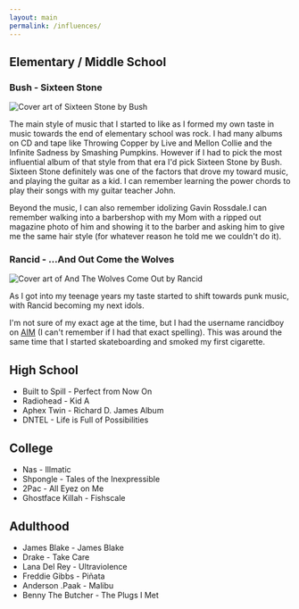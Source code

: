 ```yaml
---
layout: main
permalink: /influences/
---
```


## Elementary / Middle School

### Bush - Sixteen Stone

![Cover art of Sixteen Stone by Bush]({{site.url}}/images/influences/bush_sixteen_stone.jpg)

The main style of music that I started to like as I formed my own taste in music towards the end of elementary school was rock. I had many albums on CD and tape like Throwing Copper by Live and Mellon Collie and the Infinite Sadness by Smashing Pumpkins. However if I had to pick the most influential album of that style from that era I'd pick Sixteen Stone by Bush. Sixteen Stone definitely was one of the factors that drove my toward music, and playing the guitar as a kid. I can remember learning the power chords to play their songs with my guitar teacher John.

Beyond the music, I can also remember idolizing Gavin Rossdale.I can remember walking into a barbershop with my Mom with a ripped out magazine photo of him and showing it to the barber and asking him to give me the same hair style (for whatever reason he told me we couldn't do it).

### Rancid - ...And Out Come the Wolves

![Cover art of And The Wolves Come Out by Rancid]({{site.url}}/images/influences/rancid_and_the_wolves_come_out.jpg)

As I got into my teenage years my taste started to shift towards punk music, with Rancid becoming my next idols.

I'm not sure of my exact age at the time, but I had the username rancidboy on [AIM](https://en.wikipedia.org/wiki/AIM_(software)) (I can't remember if I had that exact spelling). This was around the same time that I started skateboarding and smoked my first cigarette.

## High School

- Built to Spill - Perfect from Now On
- Radiohead - Kid A
- Aphex Twin - Richard D. James Album
- DNTEL - Life is Full of Possibilities

## College

- Nas - Illmatic
- Shpongle - Tales of the Inexpressible
- 2Pac - All Eyez on Me
- Ghostface Killah - Fishscale

## Adulthood

- James Blake - James Blake
- Drake - Take Care
- Lana Del Rey - Ultraviolence
- Freddie Gibbs - Piñata
- Anderson .Paak - Malibu
- Benny The Butcher - The Plugs I Met 